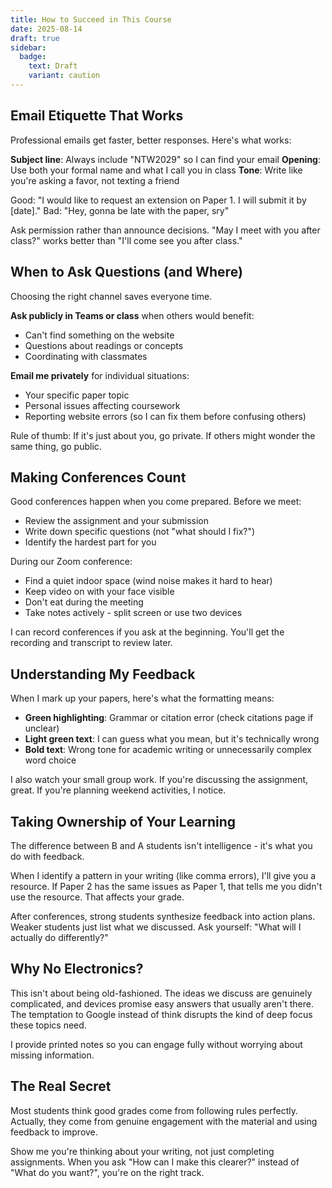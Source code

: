 ```yaml
---
title: How to Succeed in This Course
date: 2025-08-14
draft: true
sidebar:
  badge:
    text: Draft
    variant: caution
---
```


## Email Etiquette That Works

Professional emails get faster, better responses. Here's what works:

**Subject line**: Always include "NTW2029" so I can find your email
**Opening**: Use both your formal name and what I call you in class
**Tone**: Write like you're asking a favor, not texting a friend

Good: "I would like to request an extension on Paper 1. I will submit it by [date]."
Bad: "Hey, gonna be late with the paper, sry"

Ask permission rather than announce decisions. "May I meet with you after class?" works better than "I'll come see you after class."

## When to Ask Questions (and Where)

Choosing the right channel saves everyone time.

**Ask publicly in Teams or class** when others would benefit:

- Can't find something on the website
- Questions about readings or concepts
- Coordinating with classmates

**Email me privately** for individual situations:

- Your specific paper topic
- Personal issues affecting coursework
- Reporting website errors (so I can fix them before confusing others)

Rule of thumb: If it's just about you, go private. If others might wonder the same thing, go public.

## Making Conferences Count

Good conferences happen when you come prepared. Before we meet:

- Review the assignment and your submission
- Write down specific questions (not "what should I fix?")
- Identify the hardest part for you

During our Zoom conference:

- Find a quiet indoor space (wind noise makes it hard to hear)
- Keep video on with your face visible
- Don't eat during the meeting
- Take notes actively - split screen or use two devices

I can record conferences if you ask at the beginning. You'll get the recording and transcript to review later.

## Understanding My Feedback

When I mark up your papers, here's what the formatting means:

- **Green highlighting**: Grammar or citation error (check citations page if unclear)
- **Light green text**: I can guess what you mean, but it's technically wrong
- **Bold text**: Wrong tone for academic writing or unnecessarily complex word choice

I also watch your small group work. If you're discussing the assignment, great. If you're planning weekend activities, I notice.

## Taking Ownership of Your Learning

The difference between B and A students isn't intelligence - it's what you do with feedback.

When I identify a pattern in your writing (like comma errors), I'll give you a resource. If Paper 2 has the same issues as Paper 1, that tells me you didn't use the resource. That affects your grade.

After conferences, strong students synthesize feedback into action plans. Weaker students just list what we discussed. Ask yourself: "What will I actually do differently?"

## Why No Electronics?

This isn't about being old-fashioned. The ideas we discuss are genuinely complicated, and devices promise easy answers that usually aren't there. The temptation to Google instead of think disrupts the kind of deep focus these topics need.

I provide printed notes so you can engage fully without worrying about missing information.

## The Real Secret

Most students think good grades come from following rules perfectly. Actually, they come from genuine engagement with the material and using feedback to improve.

Show me you're thinking about your writing, not just completing assignments. When you ask "How can I make this clearer?" instead of "What do you want?", you're on the right track.
